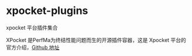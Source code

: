 # xpocket-plugins
xpocket 平台插件集合

XPocket 是PerfMa为终结性能问题而生的开源插件容器，这是 Xpocket 平台的官方介绍，[Github 地址](https://github.com/PerfMa/XPocket)
